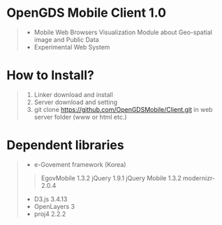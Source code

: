 OpenGDS Mobile Client 1.0
======
> + Mobile Web Browsers Visualization Module about Geo-spatial image and Public Data
> + Experimental Web System

How to Install?
======
> 1. Linker download and install
> 1. Server download and setting 
> 1. git clone https://github.com/OpenGDSMobile/Client.git in web server folder (www or html etc.)

Dependent libraries
======
> + e-Govement framework (Korea)
 >> EgovMobile 1.3.2
 >> jQuery 1.9.1
 >> jQuery Mobile 1.3.2
 >> modernizr-2.0.4
> + D3.js 3.4.13
> + OpenLayers 3
> + proj4 2.2.2




